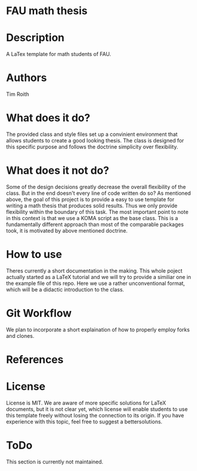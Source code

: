 FAU math thesis
================
# Description
A LaTex template for math students of FAU.
# Authors
Tim Roith
# What does it do?
The provided class and style files set up a convinient environment that 
allows students to create a good looking thesis. The class is designed 
for this specific purpose and follows the doctrine simplicity over 
flexibility.
# What does it not do?
Some of the design decisions greatly decrease the overall flexibility 
of the class. But in the end doesn't every line of code written do so?
As mentioned above, the goal of this project is to provide a easy to use 
template for writing a math thesis that produces solid results. 
Thus we only provide flexibility within the boundary of this task. 
The most important point to note in this context is that we use a
KOMA script as the base class. This is a fundamentally different approach 
than most of the comparable packages took, it is motivated by above mentioned 
doctrine.
# How to use
Theres currently a short documentation in the making. This whole poject 
actually started as a LaTeX tutorial and we will try to provide a similiar 
one in the example file of this repo. Here we use a rather unconventional 
format, which will be a didactic introduction to the class.
# Git Workflow
We plan to incorporate a short explaination of how to properly employ forks and clones.
# References
# License
License is MIT. We are aware of more specific solutions for LaTeX documents, 
but it is not clear yet, which license will enable students to use this 
template freely without losing the connection to its origin. If you have 
experience with this topic, feel free to suggest a bettersolutions.
# ToDo
This section is currently not maintained.
